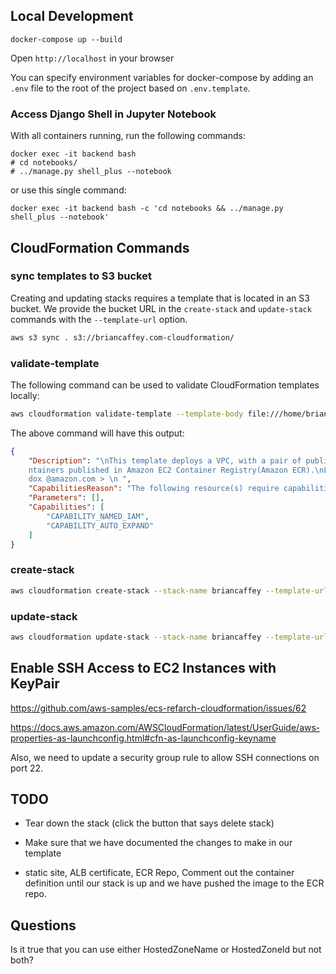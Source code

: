 ## Local Development

```
docker-compose up --build
```

Open `http://localhost` in your browser

You can specify environment variables for docker-compose by adding an `.env` file to the root of the project based on `.env.template`.

### Access Django Shell in Jupyter Notebook

With all containers running, run the following commands:

```
docker exec -it backend bash
# cd notebooks/
# ../manage.py shell_plus --notebook
```

or use this single command:

```
docker exec -it backend bash -c 'cd notebooks && ../manage.py shell_plus --notebook'
```

## CloudFormation Commands

### sync templates to S3 bucket

Creating and updating stacks requires a template that is located in an S3 bucket. We provide the bucket URL in the `create-stack` and `update-stack` commands with the `--template-url` option.

```bash
aws s3 sync . s3://briancaffey.com-cloudformation/
```

### validate-template

The following command can be used to validate CloudFormation templates locally:

```bash
aws cloudformation validate-template --template-body file:///home/brian/gitlab/briancaffey.com/cloudformation/master.yaml
```

The above command will have this output:

```json
{
    "Description": "\nThis template deploys a VPC, with a pair of public and private subnets spread across two Availabilty Zones. It deploys an Internet Gateway, with a default route on the public subnets. It deploys a pair of NAT Gateways (one in each AZ), and default routes for them in the private subnets.\nIt then deploys a highly available ECS cluster using an AutoScaling Group, with ECS hosts distributed across multiple Availability Zones.\nFinally, it deploys a pair of example ECS services from co
    ntainers published in Amazon EC2 Container Registry(Amazon ECR).\nLast Modified: 22n d September 2016 Author: Paul Maddox < pmad
    dox @amazon.com > \n ",
    "CapabilitiesReason": "The following resource(s) require capabilities: [AWS::CloudFormation::Stack]",
    "Parameters": [],
    "Capabilities": [
        "CAPABILITY_NAMED_IAM",
        "CAPABILITY_AUTO_EXPAND"
    ]
}
```

### create-stack

```bash
aws cloudformation create-stack --stack-name briancaffey --template-url https://s3.amazonaws.com/briancaffey.com-cloudformation/master.yaml --capabilities=CAPABILITY_NAMED_IAM
```

### update-stack

```bash
aws cloudformation update-stack --stack-name briancaffey --template-url https://s3.amazonaws.com/briancaffey.com-cloudformation/master.yaml --capabilities=CAPABILITY_NAMED_IAM
```

## Enable SSH Access to EC2 Instances with KeyPair

https://github.com/aws-samples/ecs-refarch-cloudformation/issues/62

https://docs.aws.amazon.com/AWSCloudFormation/latest/UserGuide/aws-properties-as-launchconfig.html#cfn-as-launchconfig-keyname

Also, we need to update a security group rule to allow SSH connections on port 22.


## TODO

- Tear down the stack (click the button that says delete stack)
- Make sure that we have documented the changes to make in our template

- static site, ALB certificate, ECR Repo, Comment out the container definition until our stack is up and we have pushed the image to the ECR repo.



## Questions

Is it true that you can use either HostedZoneName or HostedZoneId but not both?